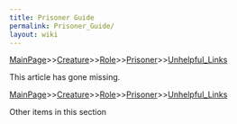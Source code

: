 ```yaml
---
title: Prisoner Guide
permalink: Prisoner_Guide/
layout: wiki
---
```


[MainPage](/keeperrl_wiki/ "wikilink")>>[Creature](/keeperrl_wiki/Creature_Guide "wikilink")>>[Role](/keeperrl_wiki/Role "wikilink")>>[Prisoner](/keeperrl_wiki/Prisoner_Guide "wikilink")>>[Unhelpful_Links](/keeperrl_wiki/Unhelpful_Links "wikilink")

This article has gone missing.

[MainPage](/keeperrl_wiki/ "wikilink")>>[Creature](/keeperrl_wiki/Creature_Guide "wikilink")>>[Role](/keeperrl_wiki/Role "wikilink")>>[Prisoner](/keeperrl_wiki/Prisoner_Guide "wikilink")>>[Unhelpful_Links](/keeperrl_wiki/Unhelpful_Links "wikilink")

Other items in this section
